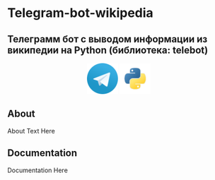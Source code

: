 ﻿# Telegram-bot-wikipedia
<p align="center">
      <h2>Телеграмм бот с выводом информации из википедии на Python (библиотека: telebot)</h2>
</p>

<p align="center">
   <img width = "70px" src="https://raw.githubusercontent.com/github/explore/80688e429a7d4ef2fca1e82350fe8e3517d3494d/topics/telegram/telegram.png" alt="Unity Version">
   <img width = "70px" src="https://raw.githubusercontent.com/github/explore/80688e429a7d4ef2fca1e82350fe8e3517d3494d/topics/python/python.png" alt="Unity Version">
</p>

## About

About Text Here

## Documentation

Documentation Here
